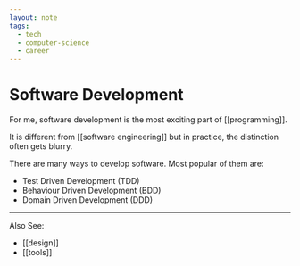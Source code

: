 ```yaml
---
layout: note
tags:
  - tech
  - computer-science
  - career
---
```


# Software Development

For me, software development is the most exciting part of [[programming]].

It is different from [[software engineering]] but in practice, the distinction often gets blurry.

There are many ways to develop software. Most popular of them are:

- Test Driven Development (TDD)
- Behaviour Driven Development (BDD)
- Domain Driven Development (DDD)

----------

Also See:

- [[design]]
- [[tools]]
